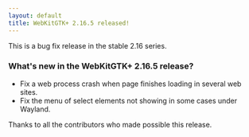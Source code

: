 ```yaml
---
layout: default
title: WebKitGTK+ 2.16.5 released!
---
```


This is a bug fix release in the stable 2.16 series.

### What's new in the WebKitGTK+ 2.16.5 release?

 - Fix a web process crash when page finishes loading in several web sites.
 - Fix the menu of select elements not showing in some cases under Wayland.

Thanks to all the contributors who made possible this release.
